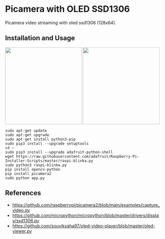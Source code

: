 # Picamera with OLED SSD1306

Picamera video streaming with oled ssd1306 (128x64).

## Installation and Usage

<img src="https://github.com/youn9jo/picamera_ssd1306/blob/main/ssd1306.png" height="250" align="left" />

<img src="https://github.com/youn9jo/picamera_ssd1306/blob/main/img.jpg" height="250" align="center" />

```shell
sudo apt-get update
sudo apt-get upgrade
sudo apt-get install python3-pip
sudo pip3 install --upgrade setuptools
cd ~
sudo pip3 install --upgrade adafruit-python-shell
wget https://raw.githubusercontent.com/adafruit/Raspberry-Pi-Installer-Scripts/master/raspi-blinka.py
sudo python3 raspi-blinka.py
pip install opencv-python
pip install picamera2
sudo python app.py
```



## References

- https://github.com/raspberrypi/picamera2/blob/main/examples/capture_video.py
- https://github.com/micropython/micropython/blob/master/drivers/display/ssd1306.py
- https://github.com/souviksaha97/oled-video-player/blob/master/oled-viewer.py